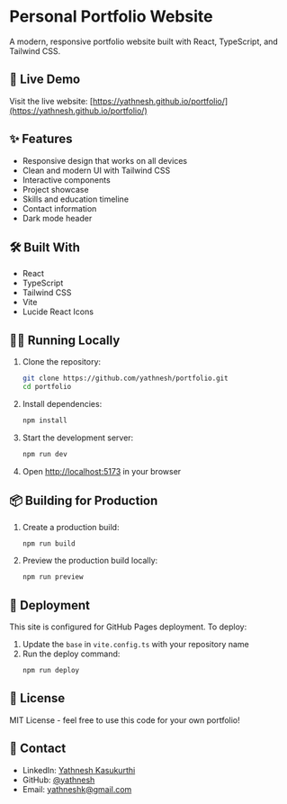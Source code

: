 # Personal Portfolio Website

A modern, responsive portfolio website built with React, TypeScript, and Tailwind CSS.

## 🚀 Live Demo

Visit the live website: [https://yathnesh.github.io/portfolio/](https://yathnesh.github.io/portfolio/)

## ✨ Features

- Responsive design that works on all devices
- Clean and modern UI with Tailwind CSS
- Interactive components
- Project showcase
- Skills and education timeline
- Contact information
- Dark mode header

## 🛠️ Built With

- React
- TypeScript
- Tailwind CSS
- Vite
- Lucide React Icons

## 🏃‍♂️ Running Locally

1. Clone the repository:
   ```bash
   git clone https://github.com/yathnesh/portfolio.git
   cd portfolio
   ```

2. Install dependencies:
   ```bash
   npm install
   ```

3. Start the development server:
   ```bash
   npm run dev
   ```

4. Open [http://localhost:5173](http://localhost:5173) in your browser

## 📦 Building for Production

1. Create a production build:
   ```bash
   npm run build
   ```

2. Preview the production build locally:
   ```bash
   npm run preview
   ```

## 🚀 Deployment

This site is configured for GitHub Pages deployment. To deploy:

1. Update the `base` in `vite.config.ts` with your repository name
2. Run the deploy command:
   ```bash
   npm run deploy
   ```

## 📝 License

MIT License - feel free to use this code for your own portfolio!

## 👤 Contact

- LinkedIn: [Yathnesh Kasukurthi](https://www.linkedin.com/in/yathnesh-kasukurthi/)
- GitHub: [@yathnesh](https://github.com/yathnesh)
- Email: yathneshk@gmail.com
